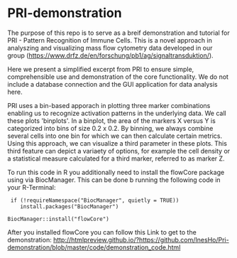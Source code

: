 # PRI-demonstration

The purpose of this repo is to serve as a breif demonstration and tutorial for PRI - Pattern Recognition of Immune Cells. This is a novel approach in analyszing and visualizing mass flow cytometry data developed in our group (https://www.drfz.de/en/forschung/pb1/ag/signaltransduktion/).

Here we present a simplified excerpt from PRI to ensure simple, comprehensible use and demonstration of the core functionality. We do not include a database connection and the GUI application for data analysis here. 

PRI uses a bin-based apporach in plotting three marker combinations enabling us to recognize activation patterns in the underlying data. We call these plots 'binplots'. In a binplot, the area of the markers X versus Y is categorized into bins of size 0.2 x 0.2. By binning, we always combine several cells into one bin for which we can then calculate certain metrics. Using this approach, we can visualize a third parameter in these plots. This third feature can depict a variaety of options, for example the cell density or a statistical measure calculated for a third marker, referred to as marker Z. 



To run this code in R you additionally need to install the flowCore package using via BiocManager. This can be done b running the following code in your R-Terminal:
```
 if (!requireNamespace("BiocManager", quietly = TRUE))
    install.packages("BiocManager")

BiocManager::install("flowCore")
```

After you installed flowCore you can follow this Link to get to the demonstration: http://htmlpreview.github.io/?https://github.com/InesHo/Pri-demonstration/blob/master/code/demonstration_code.html


